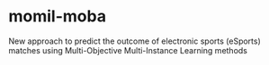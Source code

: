 # momil-moba
New approach to predict the outcome of electronic sports (eSports) matches using Multi-Objective Multi-Instance Learning methods
